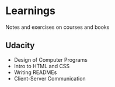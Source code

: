 # Learnings
Notes and exercises on courses and books

## Udacity
- Design of Computer Programs
- Intro to HTML and CSS
- Writing READMEs
- Client-Server Communication
